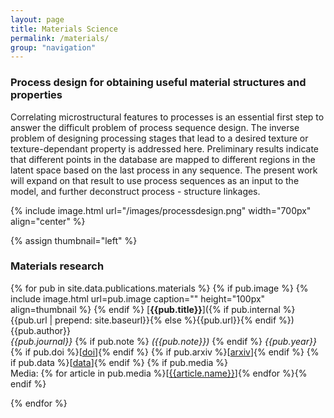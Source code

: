 ```yaml
---
layout: page
title: Materials Science
permalink: /materials/
group: "navigation"
---
```


### Process design for obtaining useful material structures and properties

Correlating microstructural features to processes is an essential first step to answer the difficult problem of process sequence design. The inverse problem of designing processing stages that lead to a desired texture or texture-dependant property is addressed here. Preliminary results indicate that different points in the database are mapped to different regions in the latent space based on the last process in any sequence. The present work will expand on that result to use process sequences as an input to the model, and further deconstruct process - structure linkages.

{% include image.html url="/images/processdesign.png" width="700px" align="center" %}


{% assign thumbnail="left" %}
### Materials research
{% for pub in site.data.publications.materials %}
{% if pub.image %}
{% include image.html url=pub.image caption="" height="100px" align=thumbnail %}
{% endif %}
[**{{pub.title}}**]({% if pub.internal %}{{pub.url | prepend: site.baseurl}}{% else %}{{pub.url}}{% endif %})<br />
{{pub.author}}<br />
*{{pub.journal}}*
{% if pub.note %} *({{pub.note}})*
{% endif %} *{{pub.year}}* {% if pub.doi %}[[doi]({{pub.doi}})]{% endif %}
{% if pub.arxiv %}[[arxiv]({{pub.arxiv}})]{% endif %}
{% if pub.data %}[[data]({{pub.data}})]{% endif %}
{% if pub.media %}<br />Media: {% for article in pub.media %}[[{{article.name}}]({{article.url}})]{% endfor %}{% endif %}

{% endfor %}
